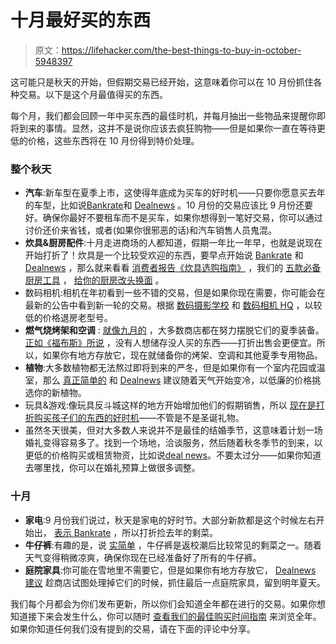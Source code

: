 # 十月最好买的东西

> 原文：<https://lifehacker.com/the-best-things-to-buy-in-october-5948397>

这可能只是秋天的开始，但假期交易已经开始，这意味着你可以在 10 月份抓住各种交易。以下是这个月最值得买的东西。



每个月，我们都会回顾一年中买东西的最佳时机，并每月抽出一些物品来提醒你即将到来的事情。显然，这并不是说你应该去疯狂购物——但是如果你一直在等待更低的价格，这些东西将在 10 月份得到特价处理。

### 整个秋天

*   **汽车**:新车型在夏季上市，这使得年底成为买车的好时机——只要你愿意买去年的车型，比如说[Bankrate](http://www.bankrate.com/brm/news/pf/best_time_buy_20070128_a2.asp)和 [Dealnews](http://dealnews.com/features/what-to-buy-in-october/) 。10 月份的交易应该比 9 月份还要好。确保你最好不要租车而不是买车，如果你想得到一笔好交易，你可以通过讨价还价来省钱，或者(如果你很邪恶的话)和汽车销售人员鬼混。
*   **炊具&厨房配件**:十月走进商场的人都知道，假期一年比一年早，也就是说现在开始打折了！炊具是一个比较受欢迎的东西，要早点开始说 [Bankrate](http://www.bankrate.com/brm/news/pf/best_time_buy_20070128_a3.asp) 和 [Dealnews](http://dealnews.com/features/The-Best-and-Worst-Things-to-Buy-in-December/524966.html) ，那么就来看看 [消费者报告《炊具选购指南》](http://www.consumerreports.org/cro/kitchen-cookware/buying-guide.htm) ，我们的 [五款必备厨房工具](https://lifehacker.com/five-must-have-tools-for-any-kitchen-5284428) ， [给你的厨房改头换面](http://lifehacker.com/the-geeks-guide-to-rebooting-your-kitchen-5748309) 。
*   数码相机:相机在年初看到一些不错的交易，但是如果你现在需要，你可能会在最新的公告中看到新一轮的交易。根据 [数码摄影学校](http://digital-photography-school.com/when-is-the-best-time-to-buy-a-digital-camera-3-questions-to-ask) 和 [数码相机 HQ](http://www.digitalcamera-hq.com/articles/five-tips-to-get-the-best-deal-on-a-digital-camera) ，以较低的价格退房老型号。
*   **燃气烧烤架和空调** : [就像九月的](https://lifehacker.com/the-best-things-to-buy-in-september-5940424) ，大多数商店都在努力摆脱它们的夏季装备。 [正如《福布斯》所说](http://www.forbes.com/2009/10/12/shopping-discounts-fall-lifestyle-style-sales.html) ，没有人想储存没人买的东西——打折出售会更便宜。所以，如果你有地方存放它，现在就储备你的烤架、空调和其他夏季专用物品。
*   **植物**:大多数植物都无法熬过即将到来的严冬，但是如果你有一个室内花园或温室，那么 [真正简单的](http://www.realsimple.com/work-life/money/spending/best-time-to-buy-00000000028717/page11.html) 和 [Dealnews](http://dealnews.com/features/what-to-buy-in-october/) 建议随着天气开始变冷，以低廉的价格挑选你的新植物。
*   玩具&游戏:像玩具反斗城这样的地方开始增加他们的假期销售，所以 [现在是打折购买孩子们的东西的好时机](http://dealnews.com/features/The-Best-and-Worst-Things-to-Buy-in-December/524966.html)——不管是不是圣诞礼物。
*   虽然冬天很美，但对大多数人来说并不是最佳的结婚季节，这意味着计划一场婚礼变得容易多了。找到一个场地，洽谈服务，然后随着秋冬季节的到来，以更低的价格购买或租赁物资，比如说[deal news](http://dealnews.com/features/what-to-buy-in-november/)。不要太过分——如果你知道去哪里找，你可以在婚礼预算上做很多调整。

### 十月

*   **家电**:9 月份我们说过，秋天是家电的好时节。大部分新款都是这个时候左右开始出， [表示 Bankrate](http://www.bankrate.com/brm/news/pf/best_time_buy_20070128_a1.asp) ，所以打折捡去年的剩菜。
*   **牛仔裤**:有趣的是，说 [实简单](http://www.realsimple.com/work-life/money/spending/best-time-to-buy-00000000028717/page12.html) ，牛仔裤是返校潮后比较常见的剩菜之一。随着天气变得稍微凉爽，确保你现在已经准备好了所有的牛仔裤。
*   **庭院家具**:你可能在雪地里不需要它，但是如果你有地方存放它， [Dealnews 建议](http://dealnews.com/features/what-to-buy-in-september/) 趁商店试图处理掉它们的时候，抓住最后一点庭院家具，留到明年夏天。

我们每个月都会为你们发布更新，所以你们会知道全年都在进行的交易。如果你想知道接下来会发生什么，你可以随时 [查看我们的最佳购买时间指南](https://lifehacker.com/the-best-time-to-buy-anything-during-the-year-5973864) 来浏览全年。如果你知道任何我们没有提到的交易，请在下面的评论中分享。